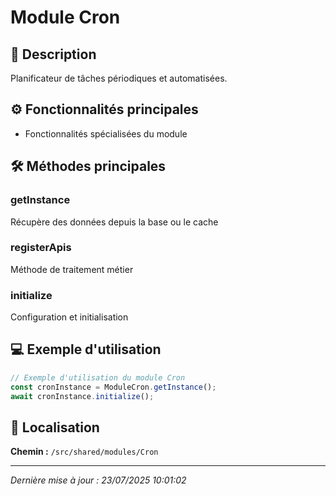 # Module Cron

## 📖 Description

Planificateur de tâches périodiques et automatisées.

## ⚙️ Fonctionnalités principales

- Fonctionnalités spécialisées du module



## 🛠️ Méthodes principales

### getInstance
Récupère des données depuis la base ou le cache

### registerApis
Méthode de traitement métier

### initialize
Configuration et initialisation



## 💻 Exemple d'utilisation

```typescript
// Exemple d'utilisation du module Cron
const cronInstance = ModuleCron.getInstance();
await cronInstance.initialize();
```

## 📍 Localisation

**Chemin :** `/src/shared/modules/Cron`

---

*Dernière mise à jour : 23/07/2025 10:01:02*
